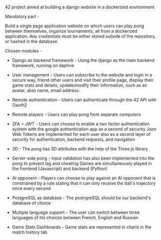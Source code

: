 42 project aimed at building a django website in a dockerized environment.

Mandatory part -

Build a single page application website on which users can play pong between themselves, organize tournaments, all from a dockerized application.
Any credentials must be either stored outside of the repository, or hashed in the database.

Chosen modules -

- Django as backend framework -
Using the django as the main backend framework, running on daphne

- User management -
Users can subscribe to the website and login in a secure way,
friend other users and visit their profile page,
display their game stats and details,
update/modify their information, such as an avatar, alias name, email address.

- Remote authentication -
Users can authenticate through the 42 API with Oauth2

- Remote players -
Users can play pong from separate computers
  
- 2FA + JWT -
Users can choose to enable a two factor authentication system with the google authentication app as a second of security
Json Web Tokens are implemented for each user also as a second layer of security for authentication, backend requests, and navigation

- 3D -
The pong has 3D attributes with the help of the Three.js library

- Server-side pong -
Input validation has also been implemented into the pong to prevent lag and cheating
Games are simultaneously played in the frontend (Javascript) and backend (Python)

- AI opponent -
Players can choose to play against an AI opponent that is constrained by a rule stating that it can only receive the ball's trajectory once every second

- PostgreSQL as database -
The postrgreSQL should be our backend's database of choice

- Multiple language support -
The user can switch between three languages of his choices between French, English and Russian

- Game Stats Dashboards -
Game stats are represented in charts in the match history tab
